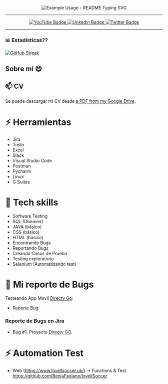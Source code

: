 <p align="center">
  <img src="https://readme-typing-svg.demolab.com?font=Fira+Code&pause=1000&color=F744E1&center=true&vCenter=true&width=435&lines=Benjam%C3%ADn+Fagiano;QA+Manual+y+Automation;Estudiando Programación" 
       alt="Example Usage - README Typing SVG">
</p>

<!--
**BenjaFagiano/BenjaFagiano** is a ✨ _special_ ✨ repository because its `README.md` (this file) appears on your GitHub profile.

Here are some ideas to get you started:

- 🔭 I’m currently working on ...
- 🌱 I’m currently learning ...
- 👯 I’m looking to collaborate on ...
- 🤔 I’m looking for help with ...
- 💬 Ask me about ...
- 📫 How to reach me: ...
- 😄 Pronouns: ...
- ⚡ Fun fact: ...
-->

---
<div id="badges" align="center">
 
 <a target="_blank" href="https://www.youtube.com/channel/UCztNdsov4I7D67AxJHyVBZg">
          <img src="https://img.shields.io/youtube/channel/subscribers/UCztNdsov4I7D67AxJHyVBZg?color=red&label=BenjaFagiano&logo=YouTube&logoColor=red&style=for-the-badge"
               alt="YouTube Badge" />
 </a>
 <a target="_blank" href="https://www.linkedin.com/in/benjamínfagiano/">
          <img src="https://img.shields.io/badge/Linkedin-Perfil-blue"
               alt="Linkedin Badge" />
 </a>
 <a target="_blank" href="https://twitter.com/bfagiano15">
          <img src="https://img.shields.io/twitter/follow/bfagiano15?color=blue&logo=twitter&style=for-the-badge"
               alt="Twitter Badge" />
 </a>
</div>

---

### 📊 Estadisticas??

[![GitHub Streak](http://github-readme-streak-stats.herokuapp.com?user=benjafagiano&theme=cobalt&locale=es&mode=weekly)](https://git.io/streak-stats)



## Sobre mí 😄
<!--
I am a positive-thinking person who possesses two sides of power. On one hand, I am organised, structured and attentive to detail due to my background as a research chemist. And on the other, due to my personality, I love to communicate with people and solve problems.

I got my Master's Degree from the University of Eastern Finland and have been a PhD fellow at the University of Jyväskylä for 3 years. My research field was computational physical chemistry, which involved modelling of chemical reactions through massively-parallel computing.

Now, I wish to exploit my research and analytical skills in software testing. Currently, I am intensively studying techniques and tools by attending online courses and testing web applications created for learning purposes.

I would be extremely happy to apply obtained knowledge to testing an operational product and gain hands-on experience. It is a crucial step in my current career goal — to become a mid-level software tester in 2 years.
-->
## 📫 CV 
Se puede descargar mi CV desde [a PDF from my Google Drive](https://drive.google.com/file/d/1AMUWJjEpGOdOIZKVTRY0GLeCBUDyPyI6/view?usp=drive_link).

# ⚡ Herramientas

* Jira
* Trello
* Excel
* Slack
* Visual Studio Code
* Postman
* Pycharm
* Linux
* G Suites



# 🔭 Tech skills 

* Software Testing
* SQL (Dbeaver)
* JAVA (básico)
* CSS (básico)
* HTML (básico)
* Encontrando Bugs
* Reportando Bugs
* Creando Casos de Prueba
* Testing exploratorio
* Selenium (Automatizando test)

# 🐞 Mi reporte de Bugs 

Testeando App Movil [Directv Go](www.directvgo.com/):
- [Reporte Bug](https://docs.google.com/spreadsheets/d/1MmPeXWwsGxTRV54xnryxqAOSuD36d1Hnqs4jhMmFFBA/edit?usp=sharing)
<!--

Testing the webpage [a-manada.pl/](https://a-manada.pl/):
- [Bug report](https://docs.google.com/document/d/1iUf3ZrhWnuVQy1kdCzWf3JErzcS2NPnoEcZUor2WUXQ/edit?usp=sharing)
Testing the webpage [a-manada.pl/](https://a-manada.pl/):
- [Bug report](https://docs.google.com/document/d/1iUf3ZrhWnuVQy1kdCzWf3JErzcS2NPnoEcZUor2WUXQ/edit?usp=sharing)
## Skills

You can find examples of the described skills in the [Examples of my work](#examples-of-my-work) section.

__Manual testing__
  * can perform manual functional and usability testing of web applications
  * gained hands-on experience by testing applications created for educational purposes

__Test analysis & design__
  * familiar with functional decomposition of products, creating state transition diagrams, writing use cases
  * can apply equivalence partitioning, boundary value analysis and methods of pairwise testing to generate test input data

__API testing__
  * know the difference between SOAP and REST APIs
  * gained experience through manual testing of APIs created for educational purposes
  * know how to manipulate requests and create test cases using the SoapUI tool

__Exploratory testing__
  * capable of using Whittaker’s test tours and creating cheat-lists for testing web applications

__Test documentation__
  * can create test cases and checklists and know how and in which situations to use them effectively
  * able to prepare comprehensive bug reports and provide detailed session reports

__SQL databases__
  * can write complex requests using subqueries
  * familiar with the use of aliases and wildcards
  * know the difference between joins and unions and can use them in queries

__Python fundamentals__
  * can write simple functions and algorithms
  * know when to use for and while
  * able to comprehend easy codes

## Tools

__TestRail__
  * know how to create test cases and test suits
  * able to run created test cases
  * know how to use dashboards and statistics

__Jira__
  * know how to create bug reports
  * able to create projects and track their progress

__SoapUI__

__Browser developer tools__

__VirtualBox__
  * able to set up and operate virtual machines

__Trello and Notion__
  * know how to use Kanban boards and track project progress

__Mind maps & diagrams__
  * know how to design beautifully simple mind maps

## Courses

__Robot Framework Test Automation, Levels 1-4__  
*online courses by [Bryan Lamb](https://www.udemy.com/user/bryanl/), Udemy*  
An intensive course in test automation with Robot Framework.  
[Link to the certificate of the Level 1](https://www.udemy.com/certificate/UC-93938fbe-c686-47ee-b33a-8ac6701ff2b7/)  
*Level 2-4 in progress*

__The 1st Online Institute of Software Testing__  
*online course by Quality Lab, Moscow, Russia*  
A comprehensive course (132 h) in quality assurance, covering skills in functional testing and test automation.   
[Link to the certificate](https://quality-lab.ru/school-center/certificate.php?id=22655&lang=en)

__Onboarding to Testing · Jedi Point__  
*online course by Quality Lab, Moscow, Russia*  
An intensive introductory course (20 h) to software testing. Quality Lab is one of the biggest Russian providers of educational services tailored for software testers.   
[Link to the certificate](https://drive.google.com/file/d/16ysUnfckphOZ3VNLYhOX-KnvKEWoCdYA/view?usp=sharing)


## Examples of my work

### Test cases and work in TestRail

- [The training webshop](http://automationpractice.com/) was used to create demo test cases
  * Test case for checking the checkout process (in English). Check [the Google Sheets document here](https://docs.google.com/spreadsheets/d/1NpgiyQr2mx2YKddbXOFi7YygWE_jUve3spzscLkpTuY/edit?usp=sharing)
  * Test case for checking the addition of items to the cart (in English). Check [the Google Sheets document here](https://docs.google.com/spreadsheets/d/1PTc-aPCKWBm4B3aaTPsvJ5wgW0P-KkpvaclZAbQzTZY/edit#gid=0)

- [The training webpage Enotes](https://enotes.pointschool.ruin) was used for working with TestRail.
  * Test case (in Russian) for authorisation. Check [the screenshot from TestRail here](https://drive.google.com/file/d/1X9q5h3NKLI7NZpoU-gaHwSrYq_KQtDsl/view?usp=sharing).
  * Test case (in Russian) for adding an item to the cart. See [the screenshot from TestRail here](https://drive.google.com/file/d/1L74DBG62BRnl45WuVYsuR3RoYU4KZHrI/view?usp=sharing).
  * Test suits and a test run for the cart. See [the screenshots from TestRail here](https://drive.google.com/file/d/1imQyEHdDE9FCWtnnPZurh0J9QMTWrS3l/view?usp=sharing).


* Bug #2. Check [the screenshot of the bug report in Jira](https://drive.google.com/file/d/15KB2fIqWO4uIUbAMejk8ZZrkpPfJzz1m/view?usp=sharing).
  * Bug #3. Check [the screenshot of the bug report in Jira](https://drive.google.com/file/d/1Qn_Fe5gwdEQ-f4PKpg115CZaWl3_N705/view?usp=sharing).
* An example of a project in Jira. Check [the screenshot](https://drive.google.com/file/d/1uN7R4SGWYZ0zn45id8_CeSzs4sn68BWq/view?usp=sharing).

-->

### Reporte de Bugs en Jira

- Bug #1. Proyecto [Directv GO](https://bfagiano.atlassian.net/browse/POR-3?atlOrigin=eyJpIjoiNTkzZTNkNjRmNjA4NGY0OTg4ZWVlMjMzNjQxNmE5NzUiLCJwIjoiaiJ9).
  

# ⚡ Automation Test

- Web (https://www.lovellsoccer.uk/) -> Functions & Test https://github.com/BenjaFagiano/lovellSoccer



